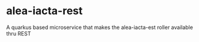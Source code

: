 # alea-iacta-rest
A quarkus based microservice that makes the alea-iacta-est roller available thru REST

